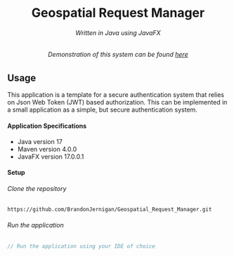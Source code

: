 <h1 align="center">Geospatial Request Manager</h1>
<h6 align="center">Written in Java using JavaFX</h6>

<p align="center">
  
</p>

<h6 align="center">Demonstration of this system can be found <a href="https://statelessauthjava.herokuapp.com/">here</a></h6>

## Usage
This application is a template for a secure authentication system that relies on Json Web Token (JWT) based authorization. 
This can be implemented in a small application as a simple, but secure authentication system.

#### Application Specifications
- Java version 17
- Maven version 4.0.0
- JavaFX version 17.0.0.1


#### Setup

###### Clone the repository
```
https://github.com/BrandonJernigan/Geospatial_Request_Manager.git
```
###### Run the application
```js
// Run the application using your IDE of choice
```

